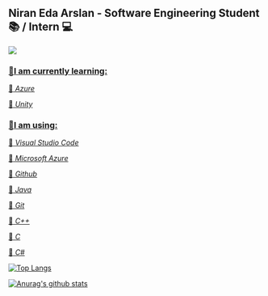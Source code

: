 ## **Niran Eda Arslan -  Software Engineering Student :books: / Intern :computer:** ##

  <a href="https://www.linkedin.com/in/niran-eda-arslan-40a80217a/">
    <img src="https://img.shields.io/badge/linkedin-%230077B5.svg?&style=for-the-badge&logo=linkedin&logoColor=white" />

### :red_circle:**I am currently learning:** 


:small_blue_diamond:
_Azure_ 

:small_blue_diamond:
_Unity_


### :red_circle:**I am using:**

:small_blue_diamond:
_Visual Studio Code_

:small_blue_diamond:
_Microsoft Azure_

:small_blue_diamond:
_Github_

:small_blue_diamond:
_Java_

:small_blue_diamond:
_Git_

:small_blue_diamond:
_C++_

:small_blue_diamond:
_C_

:small_blue_diamond:
_C#_


[![Top Langs](https://github-readme-stats.vercel.app/api/top-langs/?username=niraneda&theme=tokyonight)](https://github.com/niraneda/github-readme-stats)

[![Anurag's github stats](https://github-readme-stats.vercel.app/api?username=niraneda&show_icons=true&theme=tokyonight)](https://github.com/niraneda/github-readme-stats)
